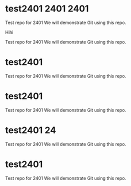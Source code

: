 # test2401 2401 2401
Test repo for 2401
We will demonstrate Git using this repo.

Hihi

Test repo for 2401
We will demonstrate Git using this repo.

# test2401
Test repo for 2401
We will demonstrate Git using this repo.


# test2401
Test repo for 2401
We will demonstrate Git using this repo.


# test2401 24
Test repo for 2401
We will demonstrate Git using this repo.


# test2401
Test repo for 2401
We will demonstrate Git using this repo.
